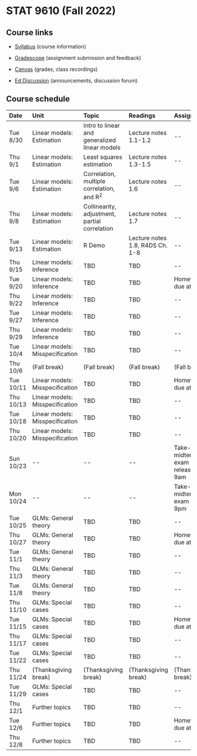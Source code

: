 # STAT 9610 (Fall 2022)

## Course links

- [Syllabus](https://apps.wharton.upenn.edu/syllabi/202230/STAT9610001/) (course information)

- [Gradescope](https://www.gradescope.com/courses/423692) (assignment submission and feedback)

- [Canvas](https://canvas.upenn.edu/courses/1667344) (grades, class recordings)

- [Ed Discussion](https://edstem.org/us/courses/25952/discussion/) (announcements, discussion forum)

## Course schedule

Date | Unit | Topic | Readings | Assignments
:---|:---|:---|:---|:---
Tue 8/30 | Linear models: Estimation | Intro to linear and generalized linear models | Lecture notes 1.1-1.2  | --
Thu 9/1	| Linear models: Estimation | Least squares estimation | Lecture notes 1.3-1.5 | --
Tue 9/6	| Linear models: Estimation | Correlation, multiple correlation, and R<sup>2</sup>  | Lecture notes 1.6 | --
Thu 9/8 | Linear models: Estimation | Collinearity, adjustment, partial correlation | Lecture notes 1.7 | --
Tue 9/13 | Linear models: Estimation | R Demo | Lecture notes 1.8, R4DS Ch. 1-8 | --
Thu 9/15 | Linear models: Inference | TBD | TBD | --
Tue 9/20 | Linear models: Inference | TBD | TBD | Homework 1 due at 10am
Thu 9/22 | Linear models: Inference | TBD | TBD | --
Tue 9/27 | Linear models: Inference | TBD | TBD | --
Thu 9/29 | Linear models: Inference | TBD | TBD | --
Tue 10/4 | Linear models: Misspecification | TBD | TBD | --
Thu 10/6 | (Fall break) | (Fall break) | (Fall break) | (Fall break)
Tue 10/11	| Linear models: Misspecification | TBD | TBD | Homework 2 due at 10am
Thu 10/13 | Linear models: Misspecification | TBD | TBD | --
Tue 10/18	| Linear models: Misspecification | TBD | TBD | --
Thu 10/20	| Linear models: Misspecification | TBD | TBD | --
Sun 10/23	| --	| --	| --	| Take-home midterm exam released at 9am
Mon 10/24	| --	| --	| --	| Take-home midterm exam due at 9pm
Tue 10/25	| GLMs: General theory | TBD | TBD | --
Thu 10/27	| GLMs: General theory | TBD | TBD | Homework 3 due at 10am
Tue 11/1	| GLMs: General theory | TBD | TBD | --
Thu 11/3	| GLMs: General theory | TBD | TBD | --
Tue 11/8	| GLMs: General theory | TBD | TBD | --
Thu 11/10	| GLMs: Special cases | TBD | TBD | --
Tue 11/15	| GLMs: Special cases | TBD | TBD | Homework 4 due at 10am
Thu 11/17	| GLMs: Special cases | TBD | TBD | --
Tue 11/22	| GLMs: Special cases | TBD | TBD | --
Thu 11/24 | (Thanksgiving break) | (Thanksgiving break)	| (Thanksgiving break) | (Thanksgiving break)
Tue 11/29	| GLMs: Special cases | TBD | TBD | --
Thu 12/1	| Further topics | TBD | TBD | --
Tue 12/6	| Further topics | TBD | TBD | Homework 5 due at 10am
Thu 12/8 | Further topics | TBD | TBD | --
